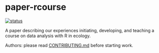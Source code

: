 # paper-rcourse

[![status](http://jose.theoj.org/papers/1a083e69c49c15011f9404dfab9b1ec8/status.svg)](http://jose.theoj.org/papers/1a083e69c49c15011f9404dfab9b1ec8)

A paper describing our experiences initiating, developing, and teaching a course on data analysis with R in ecology.

Authors: please read [CONTRIBUTING.md](https://github.com/UofTCoders/paper-rcourse/blob/master/CONTRIBUTING.md) before starting work.
